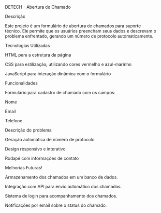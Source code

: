 DETECH - Abertura de Chamado

Descrição

Este projeto é um formulário de abertura de chamados para suporte técnico. Ele permite que os usuários preencham seus dados e descrevam o problema enfrentado, gerando um número de protocolo automaticamente.

Tecnologias Utilizadas

HTML para a estrutura da página

CSS para estilização, utilizando cores vermelho e azul-marinho

JavaScript para interação dinâmica com o formulário

Funcionalidades

Formulário para cadastro de chamado com os campos:

Nome

Email

Telefone

Descrição do problema

Geração automática de número de protocolo

Design responsivo e interativo

Rodapé com informações de contato

Melhorias Futuras!

Armazenamento dos chamados em um banco de dados.

Integração com API para envio automático dos chamados.

Sistema de login para acompanhamento dos chamados.

Notificações por email sobre o status do chamado.
